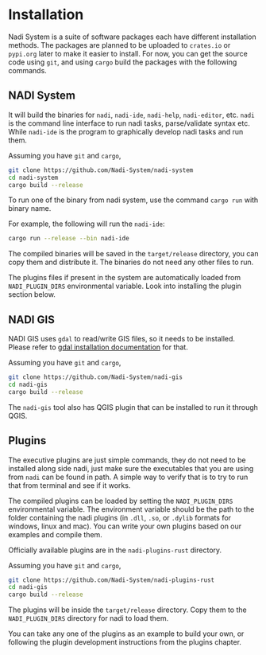# Installation

Nadi System is a suite of software packages each have different installation methods. The packages are planned to be uploaded to `crates.io` or `pypi.org` later to make it easier to install. For now, you can get the source code using `git`, and using `cargo` build the packages with the following commands.

## NADI System
It will build the binaries for `nadi`, `nadi-ide`, `nadi-help`, `nadi-editor`, etc. `nadi` is the command line interface to run nadi tasks, parse/validate syntax etc. While `nadi-ide` is the program to graphically develop nadi tasks and run them.

Assuming you have `git` and `cargo`,
```bash
git clone https://github.com/Nadi-System/nadi-system
cd nadi-system
cargo build --release
```

To run one of the binary from nadi system, use the command `cargo run` with binary name.

For example, the following will run the `nadi-ide`:
```bash
cargo run --release --bin nadi-ide
```

The compiled binaries will be saved in the `target/release` directory, you can copy them and distribute it. The binaries do not need any other files to run.

The plugins files if present in the system are automatically loaded from `NADI_PLUGIN_DIRS` environmental variable. Look into installing the plugin section below.



## NADI GIS
NADI GIS uses `gdal` to read/write GIS files, so it needs to be installed. Please refer to [gdal installation documentation](https://gdal.org/en/stable/download.html) for that.

Assuming you have `git` and `cargo`,
```bash
git clone https://github.com/Nadi-System/nadi-gis
cd nadi-gis
cargo build --release
```

The `nadi-gis` tool also has QGIS plugin that can be installed to run it through QGIS.

## Plugins
The executive plugins are just simple commands, they do not need to be installed along side nadi, just make sure the executables that you are using from `nadi` can be found in path. A simple way to verify that is to try to run that from terminal and see if it works.

The compiled plugins can be loaded by setting the `NADI_PLUGIN_DIRS` environmental variable. The environment variable should be the path to the folder containing the nadi plugins (in `.dll`, `.so`, or `.dylib` formats for windows, linux and mac). You can write your own plugins based on our examples and compile them.

Officially available plugins are in the `nadi-plugins-rust` directory.

Assuming you have `git` and `cargo`,
```bash
git clone https://github.com/Nadi-System/nadi-plugins-rust
cd nadi-gis
cargo build --release
```

The plugins will be inside the `target/release` directory. Copy them to the `NADI_PLUGIN_DIRS` directory for nadi to load them.

You can take any one of the plugins as an example to build your own, or following the plugin development instructions from the plugins chapter.
